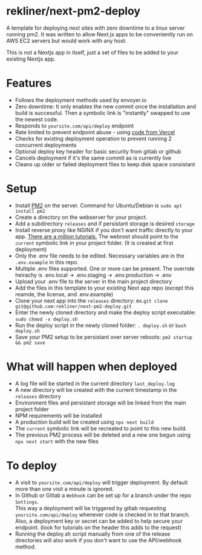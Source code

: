 # rekliner/next-pm2-deploy

A template for deploying next sites with zero downtime to a linux server running pm2.  It was written to allow Next.js apps to be conveniently run on AWS EC2 servers but would work with any host.  
  
This is not a Nextjs app in itself, just a set of files to be added to your existing Nextjs app.

# Features

- Follows the deployment methods used by envoyer.io
- Zero downtime: It only enables the new commit once the installation and build is successful.  Then a symbolic link is "instantly" swapped to use the newest code.
- Responds to `yoursite.com/api/deploy` endpoint
- Rate limited to prevent endpoint abuse - using [code from Vercel](https://github.com/vercel/next.js/tree/canary/examples/api-routes-rate-limit)
- Checks for existing deployment operation to prevent running 2 concurrent deployments
- Optional deploy key header for basic security from gitlab or github
- Cancels deployment if it's the same commit as is currently live
- Cleans up older or failed deployment files to keep disk space consistant

# Setup

- Install [PM2](https://github.com/Unitech/pm2) on the server.  Command for Ubuntu/Debian is `sudo apt install pm2`
- Create a directory on the webserver for your project.  
- Add a subdirectory `releases` and if persistant storage is desired `storage`
- Install reverse proxy like NGINX if you don't want traffic directly to your app. [There are a million tutorials.](https://gist.github.com/kocisov/2a9567eb51b83dfef48efce02ef3ab06)  The webroot should point to the `current` symbolic link in your project folder.  (It is created at first deployment)  
- Only the .env file needs to be edited.  Necessary variables are in the `.env.example` in this repo.
- Multiple .env files supported. One or more can be present. The override heirachy is .env.local -> .env.staging -> .env.production -> .env
- Upload your .env file to the server in the main project directory
- Add the files in this template to your existing Next app repo (except this reamde, the license, and .env.example)
- Clone your next app into the `releases` directory: ex.`git clone git@github.com:rekliner/next-pm2-deploy.git`
- Enter the newly cloned directory and make the deploy script executable: `sudo chmod -x deploy.sh`
- Run the deploy script in the newly cloned folder:  `. deploy.sh` or `bash deploy.sh`
- Save your PM2 setup to be persistant over server reboots: `pm2 startup && pm2 save`

# What will happen when deployed

- A log file will be started in the current directory `last_deploy.log`
- A new directory will be created with the current timestamp in the `releases` directory
- Environment files and persistant storage will be linked from the main project folder
- NPM requirements will be installed
- A production build will be created using `npx next build`
- The `current` symbolic link will be recreated to point to this new build.
- The previous PM2 process will be deleted and a new one begun using `npx next start` with the new files

# To deploy

- A visit to `yoursite.com/api/deploy` will trigger deployment.  By default more than one visit a minute is ignored.
- In Github or Gitlab a `Webhook` can be set up for a branch under the repo `Settings`.  
This way a deployment will be triggered by gitlab requesting `yoursite.com/api/deploy` whenever code is checked in to that branch.  
Also, a deployment key or secret can be added to help secure your endpoint. (look for tutorials on the header this adds to the request)
- Running the deploy.sh script manually from one of the release directories will also work if you don't want to use the API/webhook method.
